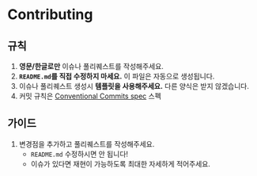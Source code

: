 # Contributing

## 규칙

1. **영문/한글로만** 이슈나 풀리퀘스트를 작성해주세요.
2. **`README.md`를 직접 수정하지 마세요.** 이 파일은 자동으로 생성됩니다.
3. 이슈나 풀리퀘스트 생성시 **템플릿을 사용해주세요.** 다른 양식은 받지 않겠습니다.
4. 커밋 규칙은 [Conventional Commits spec](https://conventionalcommits.org/) 스펙

## 가이드

1. 변경점을 추가하고 풀리퀘스트를 작성해주세요.
   - `README.md` 수정하시면 안 됩니다!
   - 이슈가 있다면 재현이 가능하도록 최대한 자세하게 적어주세요.

